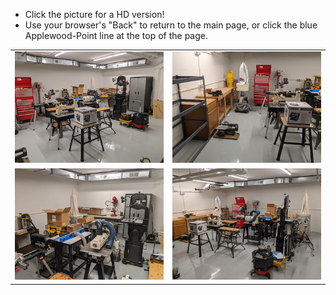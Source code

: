 -  Click the picture for a HD version!
-  Use your browser's "Back" to return to the main page, or click the blue Applewood-Point line at the top of the page.

<table>
  <tr>
      <td valign="top">
      <a href="./Shop-Tools-1.jpg">
      <img src="./Shop-Tools-1-T.jpg">
      </a>
      </td>
      <td valign="top">
      <a href="./Shop-Tools-2.jpg">
      <img src="./Shop-Tools-2-T.jpg">
      </a>
      </td>
  </tr>
  <tr>
      <td valign="top">
      <a href="./Shop-Tools-3.jpg">
      <img src="./Shop-Tools-3-T.jpg">
      </a>
      </td>
      <td valign="top">
      <a href="./Shop-Tools-4.jpg">
      <img src="./Shop-Tools-4-T.jpg">
      </a>
      </td>
  </tr>
 </table>
